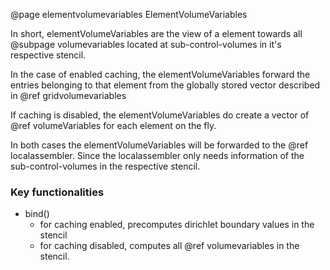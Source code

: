 @page elementvolumevariables ElementVolumeVariables

In short, elementVolumeVariables are the view of a element towards all @subpage volumevariables located at sub-control-volumes in it's respective stencil.

In the case of enabled caching, the elementVolumeVariables forward the entries belonging to that element from the globally stored vector described in @ref gridvolumevariables

If caching is disabled, the elementVolumeVariables do create a vector of @ref volumeVariables for each element on the fly.

In both cases the elementVolumeVariables will be forwarded to the @ref localassembler. Since the localassembler only needs information of the sub-control-volumes in the respective stencil.

### Key functionalities

- bind()
  - for caching enabled, precomputes dirichlet boundary values in the stencil
  - for caching disabled, computes all @ref volumevariables in the stencil.
